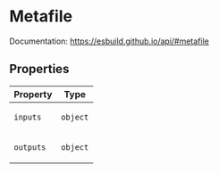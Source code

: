 # Metafile

Documentation: https://esbuild.github.io/api/#metafile

## Properties

<table>
<thead>
<tr>
<th>Property</th>
<th>Type</th>
</tr>
</thead>
<tbody>
<tr>
<td>

<a id="inputs"></a> `inputs`

</td>
<td>

`object`

</td>
</tr>
<tr>
<td>

<a id="outputs"></a> `outputs`

</td>
<td>

`object`

</td>
</tr>
</tbody>
</table>
